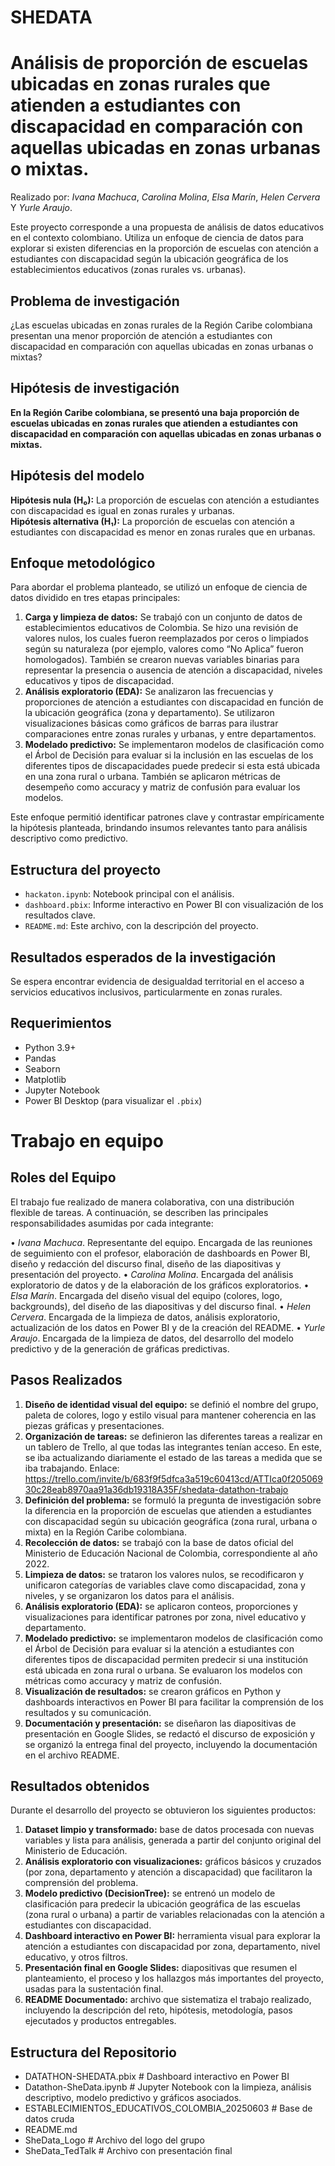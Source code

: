# SHEDATA

# Análisis de proporción de escuelas ubicadas en zonas rurales que atienden a estudiantes con discapacidad en comparación con aquellas ubicadas en zonas urbanas o mixtas.

Realizado por: *Ivana Machuca*, *Carolina Molina*, *Elsa Marín*, *Helen Cervera* Y *Yurle Araujo*. 

Este proyecto corresponde a una propuesta de análisis de datos educativos en el contexto colombiano. Utiliza un enfoque de ciencia de datos para explorar si existen diferencias en la proporción de escuelas con atención a estudiantes con discapacidad según la ubicación geográfica de los establecimientos educativos (zonas rurales vs. urbanas).

## Problema de investigación

¿Las escuelas ubicadas en zonas rurales de la Región Caribe colombiana presentan una menor proporción de atención a estudiantes con discapacidad en comparación con aquellas ubicadas en zonas urbanas o mixtas?

## Hipótesis de investigación
**En la Región Caribe colombiana, se presentó una baja proporción de escuelas ubicadas en zonas rurales que atienden a estudiantes con discapacidad en comparación con aquellas ubicadas en zonas urbanas o mixtas.**

## Hipótesis del modelo

**Hipótesis nula (H₀):** La proporción de escuelas con atención a estudiantes con discapacidad es igual en zonas rurales y urbanas.  
**Hipótesis alternativa (H₁):** La proporción de escuelas con atención a estudiantes con discapacidad es menor en zonas rurales que en urbanas.

## Enfoque metodológico
Para abordar el problema planteado, se utilizó un enfoque de ciencia de datos dividido en tres etapas principales:

1. **Carga y limpieza de datos:** Se trabajó con un conjunto de datos de establecimientos educativos de Colombia. Se hizo una revisión de valores nulos, los cuales fueron reemplazados por ceros o limpiados según su naturaleza (por ejemplo, valores como “No Aplica” fueron homologados). También se crearon nuevas variables binarias para representar la presencia o ausencia de atención a discapacidad, niveles educativos y tipos de discapacidad.
2. **Análisis exploratorio (EDA):** Se analizaron las frecuencias y proporciones de atención a estudiantes con discapacidad en función de la ubicación geográfica (zona y departamento). Se utilizaron visualizaciones básicas como gráficos de barras para ilustrar comparaciones entre zonas rurales y urbanas, y entre departamentos.
3. **Modelado predictivo:** Se implementaron modelos de clasificación como el Árbol de Decisión para evaluar si la inclusión en las escuelas de los diferentes tipos de discapacidades puede predecir si esta está ubicada en una zona rural o urbana. También se aplicaron métricas de desempeño como accuracy y matriz de confusión para evaluar los modelos.

Este enfoque permitió identificar patrones clave y contrastar empíricamente la hipótesis planteada, brindando insumos relevantes tanto para análisis descriptivo como predictivo.


## Estructura del proyecto

- `hackaton.ipynb`: Notebook principal con el análisis.
- `dashboard.pbix`: Informe interactivo en Power BI con visualización de los resultados clave.
- `README.md`: Este archivo, con la descripción del proyecto.

## Resultados esperados de la investigación

Se espera encontrar evidencia de desigualdad territorial en el acceso a servicios educativos inclusivos, particularmente en zonas rurales.

## Requerimientos

- Python 3.9+
- Pandas
- Seaborn
- Matplotlib
- Jupyter Notebook
- Power BI Desktop (para visualizar el `.pbix`)


# Trabajo en equipo

## Roles del Equipo
El trabajo fue realizado de manera colaborativa, con una distribución flexible de tareas. A continuación, se describen las principales responsabilidades asumidas por cada integrante:

•	*Ivana Machuca*. Representante del equipo. Encargada de las reuniones de seguimiento con el profesor, elaboración de dashboards en Power BI, diseño y redacción del discurso final, diseño de las diapositivas y presentación del proyecto.
•	*Carolina Molina*. Encargada del análisis exploratorio de datos y de la elaboración de los gráficos exploratorios.
•	*Elsa Marín*. Encargada del diseño visual del equipo (colores, logo, backgrounds), del diseño de las diapositivas y del discurso final.
•	*Helen Cervera*. Encargada de la limpieza de datos, análisis exploratorio, actualización de los datos en Power BI y de la creación del README.
•	*Yurle Araujo*. Encargada de la limpieza de datos, del desarrollo del modelo predictivo y de la generación de gráficas predictivas.

## Pasos Realizados

1.	**Diseño de identidad visual del equipo:** se definió el nombre del grupo, paleta de colores, logo y estilo visual para mantener coherencia en las piezas gráficas y presentaciones.
2.	**Organización de tareas:** se definieron las diferentes tareas a realizar en un tablero de Trello, al que todas las integrantes tenían acceso. En este, se iba actualizando diariamente el estado de las tareas a medida que se iba trabajando. Enlace: https://trello.com/invite/b/683f9f5dfca3a519c60413cd/ATTIca0f20506930c28eab8970aa91a36db19318A35F/shedata-datathon-trabajo 
4.	**Definición del problema:** se formuló la pregunta de investigación sobre la diferencia en la proporción de escuelas que atienden a estudiantes con discapacidad según su ubicación geográfica (zona rural, urbana o mixta) en la Región Caribe colombiana.
5.	**Recolección de datos:** se trabajó con la base de datos oficial del Ministerio de Educación Nacional de Colombia, correspondiente al año 2022.
6.	**Limpieza de datos:** se trataron los valores nulos, se recodificaron y unificaron categorías de variables clave como discapacidad, zona y niveles, y se organizaron los datos para el análisis.
7.	**Análisis exploratorio (EDA):** se aplicaron conteos, proporciones y visualizaciones para identificar patrones por zona, nivel educativo y departamento.
8.	**Modelado predictivo:** se implementaron modelos de clasificación como el Árbol de Decisión para evaluar si la atención a estudiantes con diferentes tipos de discapacidad permiten predecir si una institución está ubicada en zona rural o urbana. Se evaluaron los modelos con métricas como accuracy y matriz de confusión.
9.	**Visualización de resultados:** se crearon gráficos en Python y dashboards interactivos en Power BI para facilitar la comprensión de los resultados y su comunicación.
10.	**Documentación y presentación:** se diseñaron las diapositivas de presentación en Google Slides, se redactó el discurso de exposición y se organizó la entrega final del proyecto, incluyendo la documentación en el archivo README.

## Resultados obtenidos

Durante el desarrollo del proyecto se obtuvieron los siguientes productos:
1. 	**Dataset limpio y transformado:** base de datos procesada con nuevas variables y lista para análisis, generada a partir del conjunto original del Ministerio de Educación.
2.	**Análisis exploratorio con visualizaciones:** gráficos básicos y cruzados (por zona, departamento y atención a discapacidad) que facilitaron la comprensión del problema.
3.	**Modelo predictivo (DecisionTree):** se entrenó un modelo de clasificación para predecir la ubicación geográfica de las escuelas (zona rural o urbana) a partir de variables relacionadas con la atención a estudiantes con discapacidad.
4.	**Dashboard interactivo en Power BI:** herramienta visual para explorar la atención a estudiantes con discapacidad por zona, departamento, nivel educativo, y otros filtros.
5.	**Presentación final en Google Slides:** diapositivas que resumen el planteamiento, el proceso y los hallazgos más importantes del proyecto, usadas para la sustentación final.
6.	**README Documentado:** archivo que sistematiza el trabajo realizado, incluyendo la descripción del reto, hipótesis, metodología, pasos ejecutados y productos entregables.

## Estructura del Repositorio

-	DATATHON-SHEDATA.pbix          # Dashboard interactivo en Power BI
-	Datathon-SheData.ipynb             # Jupyter Notebook con la limpieza, análisis descriptivo,                                    modelo predictivo y gráficos asociados.
-	ESTABLECIMIENTOS_EDUCATIVOS_COLOMBIA_20250603 # Base de datos cruda
-	README.md                                         
-	SheData_Logo                             # Archivo del logo del grupo 
-	SheData_TedTalk            # Archivo con presentación final




